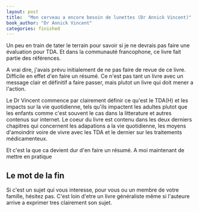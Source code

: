 ```yaml
---
layout: post
title:  "Mon cerveau a encore besoin de lunettes (Dr Annick Vincent)"
book_author: "Dr Annick Vincent"
categories: finished
---
```


Un peu en train de tater le terrain pour savoir si je ne devrais pas faire une évaluation pour TDA. Et dans la communauté francophone, ce livre fait partie des références.

A vrai dire, j'avais prévu initialement de ne pas faire de revue de ce livre. Difficile en effet d'en faire un résumé. Ce n'est pas tant un livre avec un message clair et définitif a faire passer, mais plutot un livre qui doit mener a l'action.

Le Dr Vincent commence par clairement définir ce qu'est le TDA(H) et les impacts sur la vie quotidienne, tels qu'ils impactent les adultes plutot que les enfants comme c'est souvent le cas dans la litterature et autres contenus sur internet. Le coeur du livre est contenu dans les deux derniers chapitres qui concernent les adapations a la vie quotidienne, les moyens d'amoindrir voire de vivre avec les TDA et le dernier sur les traitements médicamenteux.

Et c'est la que ca devient dur d'en faire un résumé. A moi maintenant de mettre en pratique

## Le mot de la fin

Si c'est un sujet qui vous interesse, pour vous ou un membre de votre famille, hésitez pas. C'est loin d'etre un livre généraliste même si l'auteure arrive a exprimer tres clairement son sujet.